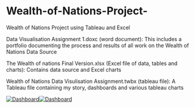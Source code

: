 # Wealth-of-Nations-Project-
Wealth of Nations Project using Tableau and Excel

Data Visualisation Assignment 1.doxc (word document):
This includes a portfolio documenting the process and results of all work on the Wealth of Nations Data Source


The Wealth of nations Final Version.xlsx (Excel file of data, tables and charts):
Contains data source and Excel charts

Wealth of Nations Data Visulisation Assignment.twbx (tableau file):
A Tableau file containing my story, dashboards and various tableau charts

<div class='tableauPlaceholder' id='viz1704818123165' style='position: relative'><noscript><a href='#'><img alt='Dashboard ' src='<div class='tableauPlaceholder' id='viz1716197636045' style='position: relative'><noscript><a href='#'><img alt='Dashboard ' src='https:&#47;&#47;public.tableau.com&#47;static&#47;images&#47;We&#47;WealthofNationsDataVisualisationAssignment_17161976230180&#47;Dashboard&#47;1_rss.png' style='border: none' /></a></noscript><object class='tableauViz'  style='display:none;'><param name='host_url' value='https%3A%2F%2Fpublic.tableau.com%2F' /> <param name='embed_code_version' value='3' /> <param name='site_root' value='' /><param name='name' value='WealthofNationsDataVisualisationAssignment_17161976230180&#47;Dashboard' /><param name='tabs' value='no' /><param name='toolbar' value='yes' /><param name='static_image' value='https:&#47;&#47;public.tableau.com&#47;static&#47;images&#47;We&#47;WealthofNationsDataVisualisationAssignment_17161976230180&#47;Dashboard&#47;1.png' /> <param name='animate_transition' value='yes' /><param name='display_static_image' value='yes' /><param name='display_spinner' value='yes' /><param name='display_overlay' value='yes' /><param name='display_count' value='yes' /><param name='language' value='en-GB' /><param name='filter' value='publish=yes' /></object></div>  
